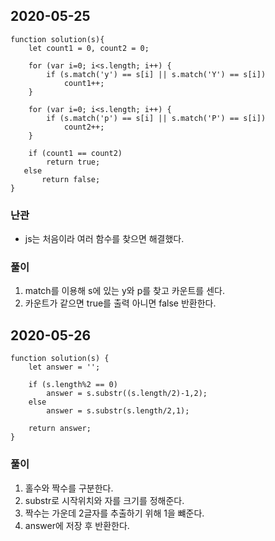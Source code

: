 2020-05-25
-----------

```
function solution(s){
    let count1 = 0, count2 = 0;

    for (var i=0; i<s.length; i++) {
        if (s.match('y') == s[i] || s.match('Y') == s[i])
            count1++;
    }
    
    for (var i=0; i<s.length; i++) {
        if (s.match('p') == s[i] || s.match('P') == s[i])
            count2++;
    }
    
    if (count1 == count2)
        return true;
   else 
       return false;
}
```

### 난관
- js는 처음이라 여러 함수를 찾으면 해결했다.    


### 풀이
1. match를 이용해 s에 있는 y와 p를 찾고 카운트를 센다.   
2. 카운트가 같으면 true를 출력 아니면 false 반환한다.   


2020-05-26
-----------

```
function solution(s) {
    let answer = '';
    
    if (s.length%2 == 0) 
        answer = s.substr((s.length/2)-1,2);
    else
        answer = s.substr(s.length/2,1);
    
    return answer;
}
```  

### 풀이
1. 홀수와 짝수를 구분한다.   
2. substr로 시작위치와 자를 크기를 정해준다.   
3. 짝수는 가운데 2글자를 추출하기 위해 1을 뺴준다.   
4. answer에 저장 후 반환한다.   

